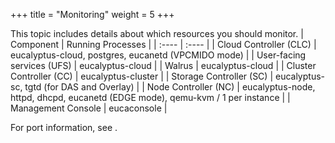 +++
title = "Monitoring"
weight = 5
+++

This topic includes details about which resources you should monitor.
| Component | Running Processes | 
|  :---- |  :---- | 
| Cloud Controller (CLC) | eucalyptus-cloud, postgres, eucanetd (VPCMIDO mode) | 
| User-facing services (UFS) | eucalyptus-cloud | 
| Walrus | eucalyptus-cloud | 
| Cluster Controller (CC) | eucalyptus-cluster | 
| Storage Controller (SC) | eucalyptus-sc, tgtd (for DAS and Overlay) | 
| Node Controller (NC) | eucalyptus-node, httpd, dhcpd, eucanetd (EDGE mode), qemu-kvm / 1 per instance | 
| Management Console | eucaconsole | 

For port information, see [](../install-guide/preparing_firewalls.dita#preparing_firewalls) . 

